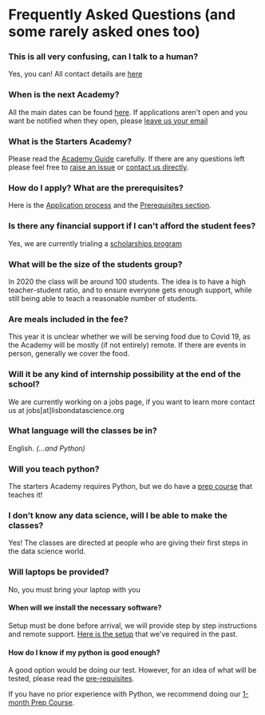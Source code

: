 # Frequently Asked Questions (and some rarely asked ones too)

### This is all very confusing, can I talk to a human? 
Yes, you can! All contact details are [here](http://www.lisbondatascience.org/#lp-pom-block-721)

### When is the next Academy? 
All the main dates can be found [here](https://calendar.google.com/calendar/embed?src=lisbondatascience.org_th6fpmimvqvso12t70cd1gkvq8@group.calendar.google.com&ctz=Europe/Lisbon&pli=1). If applications aren't open and you want be notified when they open, please [leave us your email](http://www.lisbondatascience.org/) 

### What is the Starters Academy?
Please read the [Academy Guide](https://github.com/LDSSA/wiki/wiki/Starters-Academy-(Course)) carefully. If there are any questions left please feel free to [raise an issue](https://github.com/LDSSA/wiki/issues) or [contact us directly](http://www.lisbondatascience.org/#lp-pom-block-721).

### How do I apply? What are the prerequisites? 
Here is the [Application process](https://github.com/LDSSA/wiki/wiki/Application-process) and the [Prerequisites section](https://github.com/LDSSA/wiki/wiki/Target-audience-and-Pre-requisites-for-the-Starters-Academy).

### Is there any financial support if I can't afford the student fees?
Yes, we are currently trialing a [scholarships program](https://github.com/LDSSA/wiki/wiki/Application-process#scholarships)

### What will be the size of the students group?
In 2020 the class will be around 100 students. The idea is to have a high teacher-student ratio, and to ensure everyone gets enough support, while still being able to teach a reasonable number of students. 


### Are meals included in the fee?
This year it is unclear whether we will be serving food due to Covid 19, as the Academy will be mostly (if not entirely) remote. If there are events in person, generally we cover the food. 


### Will it be any kind of internship possibility at the end of the school?
We are currently working on a jobs page, if you want to learn more contact us at jobs[at]lisbondatascience.org 

### What language will the classes be in?
English. _(...and Python)_

### Will you teach python? 
The starters Academy requires Python, but we do have a [prep course](https://github.com/LDSSA/wiki/wiki/Data-Science-Prep-Course) that teaches it!  

### I don’t know any data science, will I be able to make the classes? 
Yes! The classes are directed at people who are giving their first steps in the data science world. 
 
### Will laptops be provided? 
No, you must bring your laptop with you

#### When will we install the necessary software? 
Setup must be done before arrival, we will provide step by step instructions and remote support. 
[Here is the setup](https://github.com/LDSSA/setup) that we've required in the past.

#### How do I know if my python is good enough?
A good option would be doing our test. However, for an idea of what will be tested, please read the [pre-requisites](https://github.com/LDSSA/wiki/wiki/Starters-Academy-(Course)#pre-requisites).

If you have no prior experience with Python, we recommend doing our [1-month Prep Course](https://github.com/LDSSA/wiki/wiki/Data-Science-Prep-Course).
